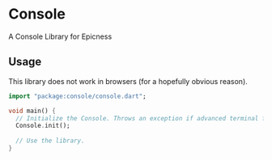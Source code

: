 # Console

A Console Library for Epicness

## Usage

This library does not work in browsers (for a hopefully obvious reason).

```dart
import "package:console/console.dart";

void main() {
  // Initialize the Console. Throws an exception if advanced terminal features are not supported.
  Console.init();
  
  // Use the library.
}
```

